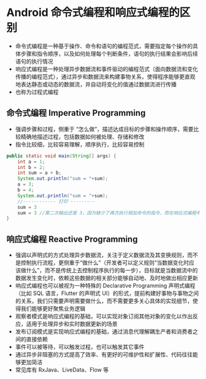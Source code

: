 # Android 命令式编程和响应式编程的区别
- 命令式编程是一种基于操作、命令和语句的编程范式，需要指定每个操作的具体步骤和指令顺序，以及如何处理每个判断条件，语句的执行结果会影响后续语句的执行情况
- 响应式编程是一种处理异步数据流和事件驱动的编程范式（面向数据流和变化传播的编程范式），通过异步和数据流来构建事物关系，使得程序能够更直观地表达静态或动态的数据流，并自动将变化的值通过数据流进行传播
- 也称为过程式编程

## 命令式编程 Imperative Programming
- 强调步骤和过程，侧重于 “怎么做”，描述达成目标的步骤和操作顺序，需要比较精确地描述过程，包括数据如何被处理、存储和修改
- 指令比较细，比较容易理解，顺序执行，比较容易控制

```java
public static void main(String[] args) {
    int a = 1;
    int b = 2;
    int sum = a + b;
    System.out.println("sum = "+sum);
    a = 3;
    b = 4;
    System.out.println("sum = "+sum);
    //------------ 打印 ---------
    sum = 3
    sum = 3 //第二次输出还是 3，因为缺少了再次执行相加命令的指令，而在响应式编程中 sum 就可以引申成一个两数相加的规则（定义一种关系），当数据发生变化时，他们应该自动完成相加而不是一定非要加上相加的指令
}
```

## 响应式编程 Reactive Programming
- 强调以声明式的方式处理异步数据流，关注于定义数据流及其变换规则，而不是控制执行流程，更侧重于“做什么”（开发者可以定义规则“当数据变化时应该做什么”，而不是传统上去控制程序执行的每一步），目标就是当数据流中的数据发生变化时，依赖这些数据的相关部分能够自动地、及时地做出相应更新
- 响应式编程也可以被视为一种特殊的 Declarative Programming 声明式编程（比如 SQL 语言，Flutter 的声明式 UI）的形式，提前构建好事物与事物之间的关系，我们只需要声明需要做什么，而不需要更多关心具体的实现细节，使得我们能够更好聚焦业务逻辑
- 观察者模式是响应式编程的基础，可以实现对象订阅其他对象的变化以作出反应，适用于处理异步和实时数据更新的场景
- 发布订阅模式是实现响应式编程的基础，通过消息代理解耦生产者和消费者之间的直接依赖
- 事件可以被等待，可以触发过程，也可以触发其它事件
- 通过异步非阻塞的方式提高了效率、有更好的可维护性和扩展性、代码往往能够更加简洁
- 常见库有 RxJava、LiveData、Flow 等

